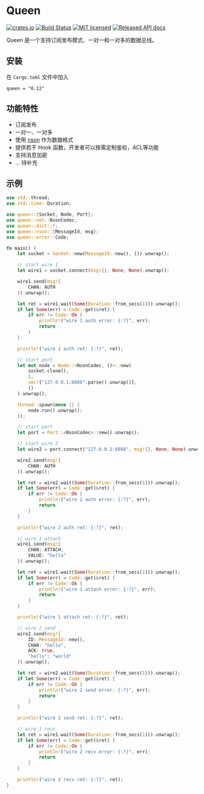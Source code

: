 # Queen

[![crates.io](https://meritbadge.herokuapp.com/queen)](https://crates.io/crates/queen)
[![Build Status](https://travis-ci.org/danclive/queen.svg?branch=master)](https://travis-ci.org/danclive/queen)
[![MIT licensed](https://img.shields.io/badge/license-MIT-blue.svg)](./LICENSE)
[![Released API docs](https://docs.rs/queen/badge.svg)](https://docs.rs/queen)

Queen 是一个支持订阅发布模式、一对一和一对多的数据总线。

## 安装

在 `Cargo.toml` 文件中加入

```
queen = "0.12"
```

## 功能特性

* 订阅发布
* 一对一、一对多
* 使用 [nson](https://github.com/danclive/nson) 作为数据格式
* 提供若干 Hook 函数，开发者可以按需定制鉴权，ACL等功能
* 支持消息加密
* ... 待补充

## 示例

```rust
use std::thread;
use std::time::Duration;

use queen::{Socket, Node, Port};
use queen::net::NsonCodec;
use queen::dict::*;
use queen::nson::{MessageId, msg};
use queen::error::Code;

fn main() {
    let socket = Socket::new(MessageId::new(), ()).unwrap();

    // start wire 1
    let wire1 = socket.connect(msg!{}, None, None).unwrap();

    wire1.send(msg!{
        CHAN: AUTH
    }).unwrap();

    let ret = wire1.wait(Some(Duration::from_secs(1))).unwrap();
    if let Some(err) = Code::get(&ret) {
        if err != Code::Ok {
            println!("wire 1 auth error: {:?}", err);
            return
        }
    }

    println!("wire 1 auth ret: {:?}", ret);

    // start port
    let mut node = Node::<NsonCodec, ()>::new(
        socket.clone(),
        1,
        vec!["127.0.0.1:8888".parse().unwrap()],
        ()
    ).unwrap();

    thread::spawn(move || {
        node.run().unwrap();
    });

    // start port
    let port = Port::<NsonCodec>::new().unwrap();

    // start wire 2
    let wire2 = port.connect("127.0.0.1:8888", msg!{}, None, None).unwrap();

    wire2.send(msg!{
        CHAN: AUTH
    }).unwrap();

    let ret = wire2.wait(Some(Duration::from_secs(1))).unwrap();
    if let Some(err) = Code::get(&ret) {
        if err != Code::Ok {
            println!("wire 2 auth error: {:?}", err);
            return
        }
    }

    println!("wire 2 auth ret: {:?}", ret);

    // wire 1 attach
    wire1.send(msg!{
        CHAN: ATTACH,
        VALUE: "hello"
    }).unwrap();

    let ret = wire1.wait(Some(Duration::from_secs(1))).unwrap();
    if let Some(err) = Code::get(&ret) {
        if err != Code::Ok {
            println!("wire 1 attach error: {:?}", err);
            return
        }
    }

    println!("wire 1 attach ret: {:?}", ret);

    // wire 2 send
    wire2.send(msg!{
        ID: MessageId::new(),
        CHAN: "hello",
        ACK: true,
        "hello": "world"
    }).unwrap();

    let ret = wire2.wait(Some(Duration::from_secs(1))).unwrap();
    if let Some(err) = Code::get(&ret) {
        if err != Code::Ok {
            println!("wire 2 send error: {:?}", err);
            return
        }
    }

    println!("wire 2 send ret: {:?}", ret);

    // wire 1 recv
    let ret = wire1.wait(Some(Duration::from_secs(1))).unwrap();
    if let Some(err) = Code::get(&ret) {
        if err != Code::Ok {
            println!("wire 2 recv error: {:?}", err);
            return
        }
    }

    println!("wire 2 recv ret: {:?}", ret);
}
```

